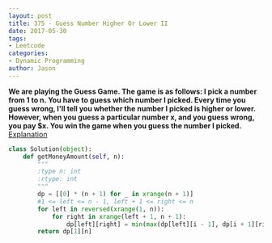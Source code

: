 ```yaml
---
layout: post
title: 375 - Guess Number Higher Or Lower II
date: 2017-05-30
tags:
- Leetcode
categories:
- Dynamic Programming
author: Jason
---
```

**We are playing the Guess Game. The game is as follows: I pick a number from 1 to n. You have to guess which number I picked. Every time you guess wrong, I'll tell you whether the number I picked is higher or lower. However, when you guess a particular number x,  and you guess wrong, you pay $x. You win the game when you guess the number I picked.**
[Explanation](https://www.hrwhisper.me/leetcode-guess-number-higher-lower-ii/)


```python
class Solution(object):
    def getMoneyAmount(self, n):
        """
        :type n: int
        :rtype: int
        """
        dp = [[0] * (n + 1) for _ in xrange(n + 1)]
        #1 <= left <= n - 1, left + 1 <= right <= n
        for left in reversed(xrange(1, n)):
            for right in xrange(left + 1, n + 1):
                dp[left][right] = min(max(dp[left][i - 1], dp[i + 1][right]) + i for i in xrange(left, right))
        return dp[1][n]
```
